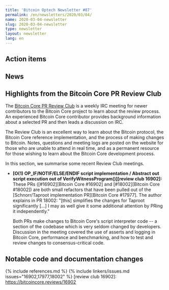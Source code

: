 ```yaml
---
title: 'Bitcoin Optech Newsletter #87'
permalink: /en/newsletters/2020/03/04/
name: 2020-03-04-newsletter
slug: 2020-03-04-newsletter
type: newsletter
layout: newsletter
lang: en
---
```


## Action items

## News

## Highlights from the Bitcoin Core PR Review Club

The [Bitcoin Core PR Review Club][] is a weekly IRC meeting for newer
contributors to the Bitcoin Core project to learn about the review process. An
experienced Bitcoin Core contributor provides background information about a
selected PR and then leads a discussion on IRC.

The Review Club is an excellent way to learn about the Bitcoin protocol, the
Bitcoin Core reference implementation, and the process of making changes to
Bitcoin. Notes, questions and meeting logs are posted on the website for those
who are unable to attend in real time, and as a permanent resource for those
wishing to learn about the Bitcoin Core development process.

In this section, we summarise some recent Review Club meetings.

- **[O(1) OP_IF/NOTIF/ELSE/ENDIF script implementation / Abstract out script execution out of VerifyWitnessProgram()][review club 16902]:**
  These PRs ([#16902][Bitcoin Core #16902] and [#18002][Bitcoin Core #18002]) are
  both small refactors that have been pulled out of the [Schnorr/Taproot
  implementation PR][Bitcoin Core #17977]. The author explains in PR 18002:
  "[this] simplifies the changes for Taproot significantly [...] I may as well
  give it some additional attention by PRing it independently."

    Both PRs make changes to Bitcoin Core's script interpreter code -- a
    section of the codebase which is very seldom changed by developers. Discussion
    in the meeting covered the use of asserts and logging in Bitcoin Core, performance
    and benchmarking, and how to test and review changes to consensus-critical
    code.

[Bitcoin Core PR Review Club]: https://bitcoincore.reviews

## Notable code and documentation changes

{% include references.md %}
{% include linkers/issues.md issues="16902,17977,18002" %}
[review club 16902]: https://bitcoincore.reviews/16902
